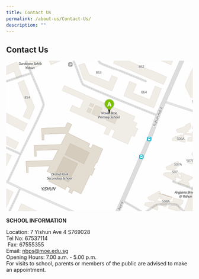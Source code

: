 ```yaml
---
title: Contact Us
permalink: /about-us/Contact-Us/
description: ""
---
```

## Contact Us

![](/images/Contactus.png)

**SCHOOL INFORMATION**  

Location: 7 Yishun Ave 4 S769028 <br>Tel No: 67537114 <br> Fax: 67555355 <br>Email: [nbps@moe.edu.sg](mailto:nbps@moe.edu.sg) <br>Opening Hours: 7.00 a.m. - 5.00 p.m. <br>For visits to school, parents or members of the public are advised to make an appointment.